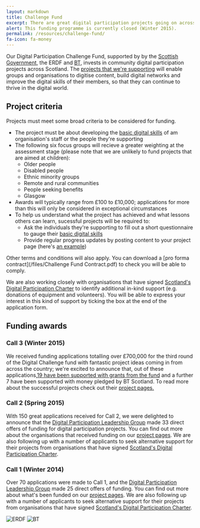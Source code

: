 ```yaml
---
layout: markdown
title: Challenge Fund
excerpt: There are great digital participation projects going on across Scotland. We want to support existing projects to do more, and encourage new projects to get started.
alert: This funding programme is currently closed (Winter 2015).
permalink: /resources/challenge-fund/
fa-icon: fa-money
---
```


Our Digital Participation Challenge Fund, supported by by the [Scottish Government](http://www.gov.scot), the ERDF and [BT](/charter/bt/), invests in community digital participation projects across Scotland. The [projects that we're supporting](/projects/) will enable groups and organisations to digitise content, build digital networks and improve the digital skills of their members, so that they can continue to thrive in the digital world.

## Project criteria

Projects must meet some broad criteria to be considered for funding.

* The project must be about developing the [basic digital skills](/about/basic-digital-skills/) of am organisation's staff or the people they're supporting
* The following six focus groups will recieve a greater weighting at the assessment stage (please note that we are unlikely to fund projects that are aimed at children):
  * Older people
  * Disabled people
  * Ethnic minority groups
  * Remote and rural communities
  * People seeking benefits
  * Glasgow
* Awards will typically range from £100 to £10,000; applications for more than this will only be considered in exceptional circumstances
* To help us understand what the project has achieved and what lessons others can learn, sucessful projects will be required to:
  * Ask the individuals they're supporting to fill out a short questionnaire to gauge their [basic digital skills](/about/basic-digital-skills/)
  * Provide regular progress updates by posting content to your project page (here's [an example](/projects/comas/))

Other terms and conditions will also apply. You can download a [pro forma contract](/files/Challenge Fund Contract.pdf) to check you will be able to comply.

We are also working closely with organisations that have signed [Scotland's Digital Participation Charter](http://charter.scvo.org.uk/) to identify additional in-kind support (e.g. donations of equipment and volunteers). You will be able to express your interest in this kind of support by ticking the box at the end of the application form.



## Funding awards


### Call 3 (Winter 2015)

We received funding applications totalling over £700,000 for the third round of the Digital Challenge fund with fantastic project ideas coming in from across the country; we're excited to announce that, out of these applications,[19 have been supported with grants from the fund](/projects/tags/#call3) and a further 7 have been supported with money pledged by BT Scotland.  To read more about the successful projects check out their [project pages.](/projects)


### Call 2 (Spring 2015)

With 150 great applications received for Call 2, we were delighted to announce that the [Digital Participation Leadership Group](/about/) made 33 direct offers of funding for digital participation projects. You can find out more about the organisations that received funding on our [project pages](/projects/). We are also following up with a number of applicants to seek alternative support for their projects from organisations that have signed [Scotland's Digital Participation Charter](http://charter.scvo.org.uk/).


### Call 1 (Winter 2014)

Over 70 applications were made to Call 1, and the [Digital Participation Leadership Group](/about/) made 25 direct offers of funding. You can find out more about what's been funded on our [project pages](/projects/). We are also following up with a number of applicants to seek alternative support for their projects from organisations that have signed [Scotland's Digital Participation Charter](http://charter.scvo.org.uk/).


![ERDF](/images/erdf.jpg) ![BT](/images/signatories/bt.jpg)